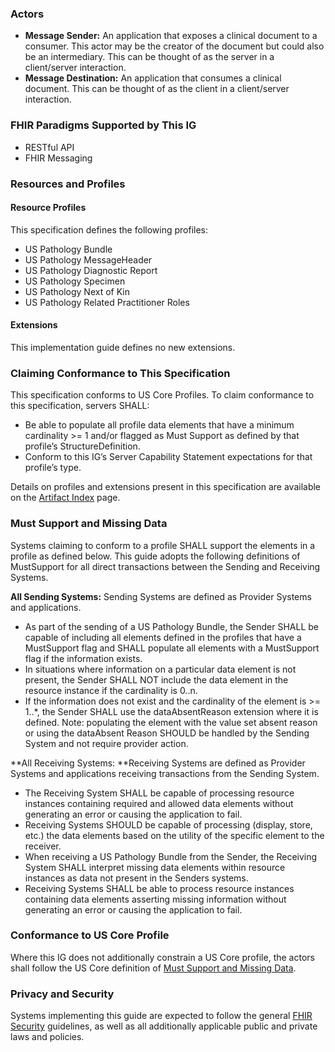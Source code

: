 ### Actors
* **Message Sender:** An application that exposes a clinical document to a consumer. This actor may be the creator of the document but could also be an intermediary. This can be thought of as the server in a client/server interaction.
* **Message Destination:** An application that consumes a clinical document. This can be thought of as the client in a client/server interaction.

### FHIR Paradigms Supported by This IG
* RESTful API
* FHIR Messaging

### Resources and Profiles
#### Resource Profiles
This specification defines the following profiles:
* US Pathology Bundle 	
* US Pathology MessageHeader 	
* US Pathology Diagnostic Report 	
* US Pathology Specimen 	
* US Pathology Next of Kin
* US Pathology Related Practitioner Roles

#### Extensions
This implementation guide defines no new extensions.

### Claiming Conformance to This Specification
This specification conforms to US Core Profiles. To claim conformance to this specification, servers SHALL:
* Be able to populate all profile data elements that have a minimum cardinality >= 1 and/or flagged as Must Support as defined by that profile’s StructureDefinition.
* Conform to this IG’s Server Capability Statement expectations for that profile’s type.

Details on profiles and extensions present in this specification are available on the [Artifact Index](artifacts.html#profiles) page.

### Must Support and Missing Data
Systems claiming to conform to a profile SHALL support the elements in a profile as defined below. This guide adopts the following definitions of MustSupport for all direct transactions between the Sending and Receiving Systems.

**All Sending Systems:** Sending Systems are defined as Provider Systems and applications.
* As part of the sending of a US Pathology Bundle, the Sender SHALL be capable of including all elements defined in the profiles that have a MustSupport flag and SHALL populate all elements with a MustSupport flag if the information exists.
* In situations where information on a particular data element is not present, the Sender SHALL NOT include the data element in the resource instance if the cardinality is 0..n.
* If the information does not exist and the cardinality of the element is >= 1..*, the Sender SHALL use the dataAbsentReason extension where it is defined. Note: populating the element with the value set absent reason or using the dataAbsent Reason SHOULD be handled by the Sending System and not require provider action.

**All Receiving Systems: **Receiving Systems are defined as Provider Systems and applications receiving transactions from the Sending System.
* The Receiving System SHALL be capable of processing resource instances containing required and allowed data elements without generating an error or causing the application to fail.
* Receiving Systems SHOULD be capable of processing (display, store, etc.) the data elements based on the utility of the specific element to the receiver.
* When receiving a US Pathology Bundle from the Sender, the Receiving System SHALL interpret missing data elements within resource instances as data not present in the Senders systems.
* Receiving Systems SHALL be able to process resource instances containing data elements asserting missing information without generating an error or causing the application to fail.

### Conformance to US Core Profile
Where this IG does not additionally constrain a US Core profile, the actors shall follow the US Core definition of [Must Support and Missing Data](http://hl7.org/fhir/us/core/general-guidance.html).

### Privacy and Security
Systems implementing this guide are expected to follow the general [FHIR Security](https://www.hl7.org/fhir/security.html) guidelines, as well as all additionally applicable public and private laws and policies. 

